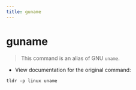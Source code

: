 ```yaml
---
title: guname
---
```

# guname

> This command is an alias of GNU `uname`.

- View documentation for the original command:

`tldr -p linux uname`
